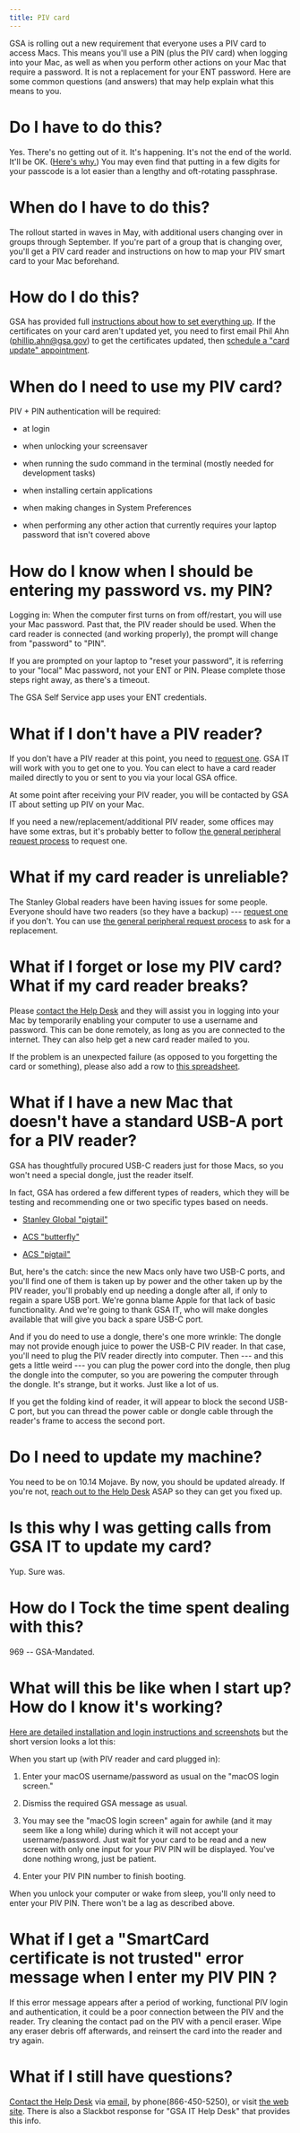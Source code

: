 ```yaml
---
title: PIV card
---
```


GSA is rolling out a new requirement that everyone uses a PIV card to access Macs. This means you'll use a PIN (plus the PIV card) when logging into your Mac, as well as when you perform other actions on your Mac that require a password. It is not a replacement for your ENT password. Here are some common questions (and answers) that may help explain what this means to you.

# Do I have to do this?

Yes. There's no getting out of it. It's happening. It's not the end of the world. It'll be OK. ([Here's why.](https://gsa.service-now.com/sp/?id=kb_article&sys_id=78a10bd1dba1b70058c2fd721f961900#Additional)) You may even find that putting in a few digits for your passcode is a lot easier than a lengthy and oft-rotating passphrase.

# When do I have to do this?

The rollout started in waves in May, with additional users changing over in groups through September. If you're part of a group that is changing over, you'll get a PIV card reader and instructions on how to map your PIV smart card to your Mac beforehand.

# How do I do this?

GSA has provided full [instructions about how to set everything up](https://gsa.service-now.com/sp/?id=kb_article&sys_id=78a10bd1dba1b70058c2fd721f961900). If the certificates on your card aren't updated yet, you need to first email Phil Ahn  (phillip.ahn@gsa.gov) to get the certificates updated, then [schedule a "card update" appointment](https://portal.usaccess.gsa.gov/scheduler/).

# When do I need to use my PIV card?

PIV + PIN authentication will be required:

- at login

- when unlocking your screensaver

- when running the sudo command in the terminal (mostly needed for development tasks)

- when installing certain applications

- when making changes in System Preferences

- when performing any other action that currently requires your laptop password that isn't covered above

# How do I know when I should be entering my password vs. my PIN?

Logging in: When the computer first turns on from off/restart, you will use your Mac password. Past that, the PIV reader should be used. When the card reader is connected (and working properly), the prompt will change from "password" to "PIN".

If you are prompted on your laptop to "reset your password", it is referring to your "local" Mac password, not your ENT or PIN. Please complete those steps right away, as there's a timeout.

The GSA Self Service app uses your ENT credentials.

# What if I don't have a PIV reader?

If you don't have a PIV reader at this point, you need to [request one](https://handbook.18f.gov/equipment/#peripherals). GSA IT will work with you to get one to you. You can elect to have a card reader mailed directly to you or sent to you via your local GSA office.

At some point after receiving your PIV reader, you will be contacted by GSA IT about setting up PIV on your Mac.

If you need a new/replacement/additional PIV reader, some offices may have some extras, but it's probably better to follow [the general peripheral request process](https://handbook.18f.gov/equipment/#peripherals) to request one.

# What if my card reader is unreliable?

The Stanley Global readers have been having issues for some people. Everyone should have two readers (so they have a backup) --- [request one](https://handbook.18f.gov/equipment/#peripherals) if you don't. You can use [the general peripheral request process](https://handbook.18f.gov/equipment/#peripherals) to ask for a replacement.

# What if I forget or lose my PIV card?  What if my card reader breaks?

Please [contact the Help Desk](https://docs.google.com/document/d/16bXKMpjHk4mtMbYim3Zf9EIriobdB75EIDKZPPmPIvs/edit#heading=h.k3yceju8ynx7) and they will assist you in logging into your Mac by temporarily enabling your computer to use a username and password. This can be done remotely, as long as you are connected to the internet. They can also help get a new card reader mailed to you.

If the problem is an unexpected failure (as opposed to you forgetting the card or something), please also add a row to [this spreadsheet](https://docs.google.com/spreadsheets/d/1U2k67fH_gKFAsuOK2GpiDzqB1ACeAvD5poZ5bm0usEk/edit?ts=5d30c437#gid=0).

# What if I have a new Mac that doesn't have a standard USB-A port for a PIV reader?

GSA has thoughtfully procured USB-C readers just for those Macs, so you won't need a special dongle, just the reader itself.

In fact, GSA has ordered a few different types of readers, which they will be testing and recommending one or two specific types based on needs.

- [Stanley Global "pigtail"](https://www.amazon.com/gp/product/B074TCZ1XG/ref=oh_aui_search_detailpage?ie=UTF8&psc=1&pldnSite=1)

- [ACS "butterfly"](https://www.amazon.com/ACR39U-NF-PocketMate-USB-C-Smart-Reader/dp/B06X9NTGYV/ref=sr_1_2?ie=UTF8&qid=1546874760&sr=8-2&keywords=ACR39U-NF+PocketMate)

- [ACS "pigtail"](https://www.amazon.com/Smart-Card-Reader-ACS-ACR39U-I1/dp/B016IY2P7M)

But, here's the catch: since the new Macs only have two USB-C ports, and you'll find one of them is taken up by power and the other taken up by the PIV reader, you'll probably end up needing a dongle after all, if only to regain a spare USB port. We're gonna blame Apple for that lack of basic functionality. And we're going to thank GSA IT, who will make dongles available that will give you back a spare USB-C port.

And if you do need to use a dongle, there's one more wrinkle: The dongle may not provide enough juice to power the USB-C PIV reader. In that case, you'll need to plug the PIV reader directly into computer. Then --- and this gets a little weird --- you can plug the power cord into the dongle, then plug the dongle into the computer, so you are powering the computer through the dongle. It's strange, but it works. Just like a lot of us.

If you get the folding kind of reader, it will appear to block the second USB-C port, but you can thread the power cable or dongle cable through the reader's frame to access the second port.

# Do I need to update my machine?

You need to be on 10.14 Mojave. By now, you should be updated already. If you're not, [reach out to the Help Desk](https://docs.google.com/document/d/16bXKMpjHk4mtMbYim3Zf9EIriobdB75EIDKZPPmPIvs/edit#heading=h.k3yceju8ynx7) ASAP so they can get you fixed up.

# Is this why I was getting calls from GSA IT to update my card?

Yup. Sure was.

# How do I Tock the time spent dealing with this?

969 -- GSA-Mandated.

# What will this be like when I start up? How do I know it's working?

[Here are detailed installation and login instructions and screenshots](https://docs.google.com/document/d/1ydUrnjDPLzmpEzrW1oF1xcAbKpZZNQfRZPeBSn0AeVw/edit) but the short version looks a lot this:

When you start up (with PIV reader and card plugged in):

1.  Enter your macOS username/password as usual on the "macOS login screen."

2.  Dismiss the required GSA message as usual.

3.  You may see the "macOS login screen" again for awhile (and it may seem like a long while) during which it will not accept your username/password. Just wait for your card to be read and a new screen with only one input for your PIV PIN will be displayed. You've done nothing wrong, just be patient.

4.  Enter your PIV PIN number to finish booting.

When you unlock your computer or wake from sleep, you'll only need to enter your PIV PIN. There won't be a lag as described above.

# What if I get a "SmartCard certificate is not trusted" error message when I enter my PIV PIN ?

If this error message appears after a period of working, functional PIV login and authentication, it could be a poor connection between the PIV and the reader. Try cleaning the contact pad on the PIV with a pencil eraser. Wipe any eraser debris off afterwards, and reinsert the card into the reader and try again.

# What if I still have questions?

[Contact the Help Desk](https://docs.google.com/document/d/16bXKMpjHk4mtMbYim3Zf9EIriobdB75EIDKZPPmPIvs/edit#heading=h.k3yceju8ynx7) via [email](mailto:itservicedesk@gsa.gov), by phone(866-450-5250), or visit [the web site](https://gsa.service-now.com). There is also a Slackbot response for "GSA IT Help Desk" that provides this info.
